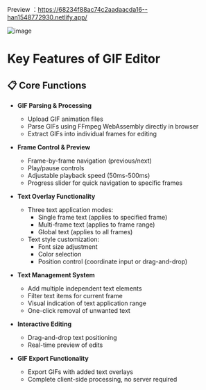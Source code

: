 Preview ：https://68234f88ac74c2aadaacda16--han1548772930.netlify.app/

![image](https://github.com/user-attachments/assets/c21d2ec6-e2cf-45f9-8389-071add233123)

# Key Features of GIF Editor

## 📋 Core Functions

- **GIF Parsing & Processing**
  - Upload GIF animation files
  - Parse GIFs using FFmpeg WebAssembly directly in browser
  - Extract GIFs into individual frames for editing

- **Frame Control & Preview**
  - Frame-by-frame navigation (previous/next)
  - Play/pause controls
  - Adjustable playback speed (50ms-500ms)
  - Progress slider for quick navigation to specific frames

- **Text Overlay Functionality**
  - Three text application modes:
    - Single frame text (applies to specified frame)
    - Multi-frame text (applies to frame range)
    - Global text (applies to all frames)
  - Text style customization:
    - Font size adjustment
    - Color selection
    - Position control (coordinate input or drag-and-drop)
  
- **Text Management System**
  - Add multiple independent text elements
  - Filter text items for current frame
  - Visual indication of text application range
  - One-click removal of unwanted text

- **Interactive Editing**
  - Drag-and-drop text positioning
  - Real-time preview of edits

- **GIF Export Functionality**
  - Export GIFs with added text overlays
  - Complete client-side processing, no server required

